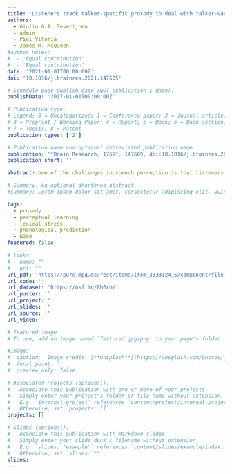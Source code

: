 ```yaml
---
title: 'Listeners track talker-specific prosody to deal with talker-variability'
authors:
  - Giulio G.A. Severijnen
  - admin
  - Piai Vitoria
  - James M. McQueen
#author_notes:
#  - 'Equal contribution'
#  - 'Equal contribution'
date: '2021-01-01T00:00:00Z'
doi: '10.1016/j.brainres.2021.147605'

# Schedule page publish date (NOT publication's date).
publishDate: '2017-01-01T00:00:00Z'

# Publication type.
# Legend: 0 = Uncategorized; 1 = Conference paper; 2 = Journal article;
# 3 = Preprint / Working Paper; 4 = Report; 5 = Book; 6 = Book section;
# 7 = Thesis; 8 = Patent
publication_types: ['2']

# Publication name and optional abbreviated publication name.
publication: '*Brain Research, 1769*, 147605, doi:10.1016/j.brainres.2021.147605'
publication_short: ''

abstract: one of the challenges in speech perception is that listeners must deal with considerable segmental and suprasegmental variability in the acoustic signal due to differences between talkers. Most previous studies have focused on how listeners deal with segmental variability. In this EEG experiment, we investigated whether listeners track talker-specific usage of suprasegmental cues to lexical stress to recognize spoken words correctly. In a three-day training phase, Dutch participants learned to map non-word minimal stress pairs onto different object referents (e.g., USklot meant “lamp”; usKLOT meant “train”). These non-words were produced by two male talkers. Critically, each talker used only one suprasegmental cue to signal stress (e.g., Talker A used only F0 and Talker B only intensity). We expected participants to learn which talker used which cue to signal stress. In the test phase, participants indicated whether spoken sentences including these non-words were correct (“The word for lamp is…”). We found that participants were slower to indicate that a stimulus was correct if the non-word was produced with the unexpected cue (e.g., Talker A using intensity). That is, if in training Talker A used F0 to signal stress, participants experienced a mismatch between predicted and perceived phonological word-forms if, at test, Talker A unexpectedly used intensity to cue stress. In contrast, the N200 amplitude, an event-related potential related to phonological prediction, was not modulated by the cue mismatch. Theoretical implications of these contrasting results are discussed. The behavioral findings illustrate talker-specific prediction of prosodic cues, picked up through perceptual learning during training. 

# Summary. An optional shortened abstract.
#summary: Lorem ipsum dolor sit amet, consectetur adipiscing elit. Duis posuere tellus ac convallis placerat. Proin tincidunt magna sed ex sollicitudin condimentum.

tags:
  - prosody 
  - perceptual learning 
  - lexical stress 
  - phonological prediction 
  - N200
featured: false

# links:
# - name: ""
#   url: ""
url_pdf: 'https://pure.mpg.de/rest/items/item_3333124_5/component/file_3336766/content'
url_code: ''
url_dataset: 'https://osf.io/8h6xb/'
url_poster: ''
url_project: ''
url_slides: ''
url_source: ''
url_video: ''

# Featured image
# To use, add an image named `featured.jpg/png` to your page's folder.

#image:
#  caption: 'Image credit: [**Unsplash**](https://unsplash.com/photos/jdD8gXaTZsc)'
#  focal_point: ''
#  preview_only: false

# Associated Projects (optional).
#   Associate this publication with one or more of your projects.
#   Simply enter your project's folder or file name without extension.
#   E.g. `internal-project` references `content/project/internal-project/index.md`.
#   Otherwise, set `projects: []`.
projects: []

# Slides (optional).
#   Associate this publication with Markdown slides.
#   Simply enter your slide deck's filename without extension.
#   E.g. `slides: "example"` references `content/slides/example/index.md`.
#   Otherwise, set `slides: ""`.
slides:
---
```


<!-- THIS MARKDOWN BIT IS CURRENTLY COMMENTED OUT









{{% callout note %}}
Click the _Cite_ button above to demo the feature to enable visitors to import publication metadata into their reference management software.
{{% /callout %}}

Supplementary notes can be added here, including [code and math](https://wowchemy.com/docs/content/writing-markdown-latex/).
-->
